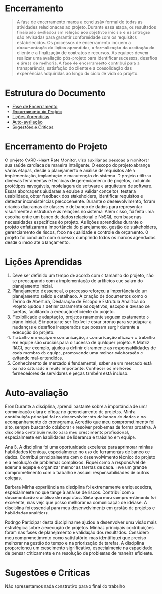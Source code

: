 # Encerramento

> A fase de encerramento marca a conclusão formal de todas as atividades relacionadas ao projeto. 
> Durante essa etapa, os resultados finais são avaliados em relação aos objetivos iniciais e as entregas são revisadas para garantir conformidade com os requisitos estabelecidos. 
> Os processos de encerramento incluem a documentação de lições aprendidas, a formalização da aceitação do cliente e a finalização de contratos e recursos. 
> As equipes devem realizar uma avaliação pós-projeto para identificar sucessos, desafios e áreas de melhoria. 
> A fase de encerramento contribui para a transparência, satisfação do cliente e a consolidação das experiências adquiridas ao longo do ciclo de vida do projeto.

# Estrutura do Documento

- [Fase de Encerramento](#encerramento)
- [Encerramento do Projeto](#encerramento-do-projeto)
- [Lições Aprendidas](#lições-aprendidas)
- [Auto-avaliação](#auto)
- [Sugestões e Críticas](#sugestões-e-críticas)

# Encerramento do Projeto

O projeto CARD-Heart Rate Monitor, visa auxiliar as pessoas a monitorar sua saúde cardíaca de maneira inteligente. O escopo do projeto abrange várias etapas, desde o planejamento e análise de requisitos até a implementação, implantação e manutenção do sistema.
O projeto utilizou diversas ferramentas e técnicas de gerenciamento de projetos, incluindo protótipos navegáveis, modelagem de software e arquitetura de software. Essas abordagens ajudaram a equipe a validar conceitos, testar a usabilidade, obter feedback dos stakeholders, identificar requisitos e detectar inconsistências precocemente.
Durante o desenvolvimento, foram criados diagramas de classes e de banco de dados para representar visualmente a estrutura e as relações no sistema. Além disso, foi feita uma escolha entre um banco de dados relacional e NoSQL com base nas necessidades específicas do projeto.
As lições aprendidas durante o projeto enfatizaram a importância do planejamento, gestão de stakeholders, gerenciamento de riscos, foco na qualidade e controle de orçamento. O projeto foi concluído com sucesso, cumprindo todos os marcos agendados desde o início até o lançamento.

# Lições Aprendidas

1. Deve ser definido um tempo de acordo com o tamanho do projeto, não se preocupando com a implementação de  artifícios que saiam do planejamento inicial.
2. Planejamento é essencial, o processo reforçou a importância de um planejamento sólido e detalhado. A criação de documentos como o Termo de Abertura, Declaração de Escopo e Estrutura Analítica do Projeto ajudou a definir claramente os objetivos, escopo e divisão de tarefas, facilitando a execução eficiente do projeto.
3. Flexibilidade e adaptação, projetos raramente seguem exatamente o plano inicial. É importante ser flexível e estar pronto para se adaptar a mudanças e desafios inesperados que possam surgir durante a execução do projeto.
4. Trabalho em equipe e comunicação, a comunicação eficaz e o trabalho em equipe são cruciais para o sucesso de qualquer projeto. A Matriz RACI, por exemplo, ajudou a definir claramente as responsabilidades de cada membro da equipe, promovendo uma melhor colaboração e evitando mal-entendidos.
5. Conhecimento de mercado é fundamental, saber se um mercado está ou não saturado é muito importante. Conhecer os melhores fornecedores de servidores e peças também está incluso.

# Auto-avaliação
Eron
Durante a disciplina, aprendi bastante sobre a importância de uma comunicação clara e eficaz no gerenciamento de projetos. Minha contribuição principal foi no desenvolvimento de banco de dados e no acompanhamento do cronograma. Acredito que meu comprometimento foi alto, sempre buscando colaborar e resolver problemas de forma proativa. A disciplina contribuiu muito para meu crescimento profissional, especialmente em habilidades de liderança e trabalho em equipe.

Ana B.
A disciplina foi uma oportunidade excelente para aprimorar minhas habilidades técnicas, especialmente no uso de ferramentas de banco de dados. Contribuí principalmente com o desenvolvimento técnico do projeto e a resolução de problemas complexos. Fiquei como a responsável de liderar a equipe e organizar melhor as tarefas de cada. Tive um grande comprometimento com o trabalho e assumi responsabilidades de outros colegas.

Barbara
Minha experiência na disciplina foi extremamente enriquecedora, especialmente no que tange à análise de riscos. Contribuí com a documentação e análise de requisitos. Sinto que meu comprometimento foi excelente, mas vejo que posso melhorar na comunicação de ideiase. A disciplina foi essencial para meu desenvolvimento em gestão de projetos e habilidades analíticas.

Rodrigo
Participar desta disciplina me ajudou a desenvolver uma visão mais estratégica sobre a execução de projetos. Minhas principais contribuições foram nas fases de planejamento e validação dos resultados. Considero meu comprometimento como satisfatório, mas identifiquei que preciso melhorar na gestão do tempo e na priorização de tarefas. A disciplina proporcionou um crescimento significativo, especialmente na capacidade de pensar criticamente e na resolução de problemas de maneira eficiente.

# Sugestões e Críticas
Não apresentamos nada construtivo para o final do trabalho 
